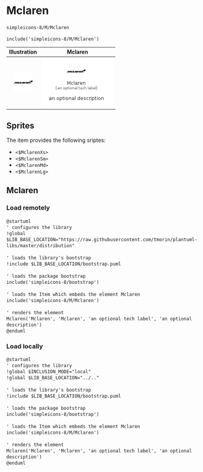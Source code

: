 # Mclaren


```text
simpleicons-8/M/Mclaren
```

```text
include('simpleicons-8/M/Mclaren')
```



| Illustration | Mclaren |
| :---: | :---: |
| ![illustration for Illustration](../../simpleicons-8/M/Mclaren.png) | ![illustration for Mclaren](../../simpleicons-8/M/Mclaren.Local.png) |



## Sprites
The item provides the following sriptes:

- `<$MclarenXs>`
- `<$MclarenSm>`
- `<$MclarenMd>`
- `<$MclarenLg>`





## Mclaren

### Load remotely
```plantuml
@startuml
' configures the library
!global $LIB_BASE_LOCATION="https://raw.githubusercontent.com/tmorin/plantuml-libs/master/distribution"

' loads the library's bootstrap
!include $LIB_BASE_LOCATION/bootstrap.puml

' loads the package bootstrap
include('simpleicons-8/bootstrap')

' loads the Item which embeds the element Mclaren
include('simpleicons-8/M/Mclaren')

' renders the element
Mclaren('Mclaren', 'Mclaren', 'an optional tech label', 'an optional description')
@enduml
```

### Load locally
```plantuml
@startuml
' configures the library
!global $INCLUSION_MODE="local"
!global $LIB_BASE_LOCATION="../.."

' loads the library's bootstrap
!include $LIB_BASE_LOCATION/bootstrap.puml

' loads the package bootstrap
include('simpleicons-8/bootstrap')

' loads the Item which embeds the element Mclaren
include('simpleicons-8/M/Mclaren')

' renders the element
Mclaren('Mclaren', 'Mclaren', 'an optional tech label', 'an optional description')
@enduml
```

